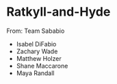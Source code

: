 # Ratkyll-and-Hyde
From: Team Sababio

- Isabel DiFabio
- Zachary Wade
- Matthew Holzer
- Shane Maccarone
- Maya Randall
